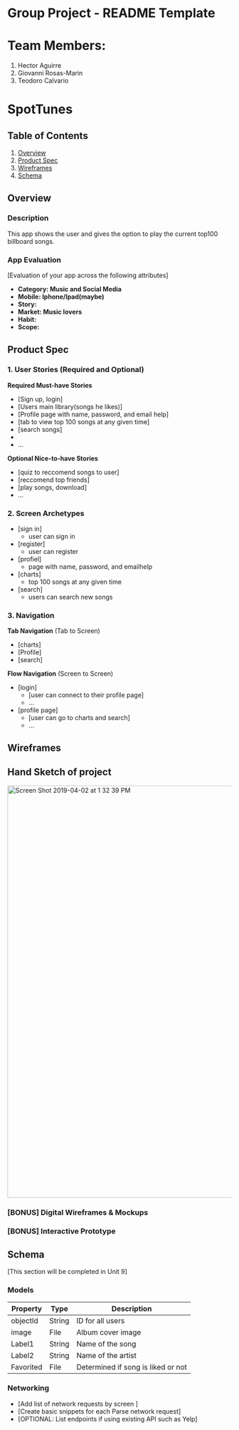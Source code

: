 Group Project - README Template
===
# Team Members:
1. Hector Aguirre
2. Giovanni Rosas-Marin
3. Teodoro Calvario


# SpotTunes

## Table of Contents
1. [Overview](#Overview)
1. [Product Spec](#Product-Spec)
1. [Wireframes](#Wireframes)
2. [Schema](#Schema)

## Overview
### Description
This app shows the user and gives the option to
play the current top100 billboard songs.

### App Evaluation
[Evaluation of your app across the following attributes]
- **Category: Music and Social Media**
- **Mobile: Iphone/Ipad(maybe)**
- **Story:**
- **Market: Music lovers**
- **Habit:**
- **Scope:**

## Product Spec

### 1. User Stories (Required and Optional)

**Required Must-have Stories**

* [Sign up, login]
* [Users main library(songs he likes)]
* [Profile page with name, password, and email    help]
* [tab to view top 100 songs at any given time]
* [search songs]
* 
* ...

**Optional Nice-to-have Stories**

* [quiz to reccomend songs to user]
* [reccomend top friends]
* [play songs, download]
* ...

### 2. Screen Archetypes

* [sign in]
    * user can sign in
* [register]
    * user can register
* [profiel]
    * page with name, password, and emailhelp
* [charts]
    * top 100 songs at any given time
* [search]
    * users can search new songs
    

### 3. Navigation

**Tab Navigation** (Tab to Screen)

* [charts]
* [Profile]
* [search]

**Flow Navigation** (Screen to Screen)

* [login]
   * [user can connect to their profile page]
   * ...
* [profile page]
   * [user can go to charts and search]
   * ...

## Wireframes
## Hand Sketch of project

<img width="925" alt="Screen Shot 2019-04-02 at 1 32 39 PM" src="https://user-images.githubusercontent.com/36067708/55434170-cb1b8f80-554b-11e9-8809-762cd40a087f.png">

### [BONUS] Digital Wireframes & Mockups

### [BONUS] Interactive Prototype

## Schema 
[This section will be completed in Unit 9]
### Models
|Property|Type|Description|
|---|---|---|
|objectId|String|ID for all users|
|image|File|Album cover image|
|Label1|String|Name of the song|
|Label2|String|Name of the artist|
|Favorited|File|Determined if song is liked or not|

### Networking
- [Add list of network requests by screen ]
- [Create basic snippets for each Parse network request]
- [OPTIONAL: List endpoints if using existing API such as Yelp]
